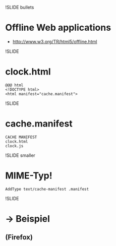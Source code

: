 !SLIDE bullets
# Offline Web applications
* <http://www.w3.org/TR/html5/offline.html>

!SLIDE
# clock.html
    @@@ html
    <!DOCTYPE html>
    <html manifest="cache.manifest">

!SLIDE
# cache.manifest
    CACHE MANIFEST
    clock.html
    clock.js

!SLIDE smaller
# MIME-Typ!
    AddType text/cache-manifest .manifest

!SLIDE
# → Beispiel
## (Firefox)
